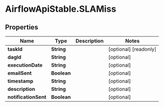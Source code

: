 # AirflowApiStable.SLAMiss

## Properties

Name | Type | Description | Notes
------------ | ------------- | ------------- | -------------
**taskId** | **String** |  | [optional] [readonly] 
**dagId** | **String** |  | [optional] 
**executionDate** | **String** |  | [optional] 
**emailSent** | **Boolean** |  | [optional] 
**timestamp** | **String** |  | [optional] 
**description** | **String** |  | [optional] 
**notificationSent** | **Boolean** |  | [optional] 


